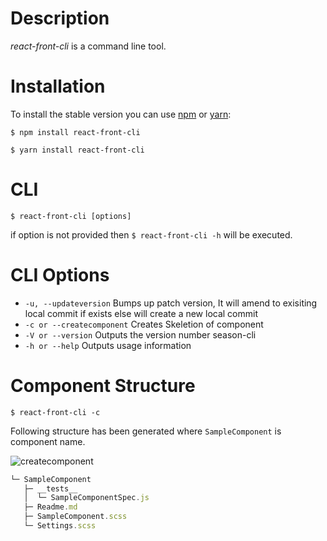# Description
_react-front-cli_ is a command line tool.

# Installation 

To install the stable version you can use [npm](https://npmjs.org/) or [yarn](https://yarnpkg.com/en/): 

```shell
$ npm install react-front-cli 
```

```shell
$ yarn install react-front-cli  
```

# CLI
```shell
$ react-front-cli [options]
```
if option is not provided then `$ react-front-cli -h` will be executed. 


# CLI Options
* `-u, --updateversion`  Bumps up patch version, It will amend to exisiting local commit if exists else will create a new local commit
* `-c or --createcomponent` Creates Skeletion of component
* `-V or --version` Outputs the version number season-cli
* `-h or --help` Outputs usage information

# Component Structure
`$ react-front-cli -c`

Following structure has been generated where `SampleComponent` is component name.

![createcomponent](https://raw.githubusercontent.com/pankajladhar/react-front-cli/master/src/images/createcomponent.jpg)

```javascript
└─ SampleComponent
   ├─ __tests__
   │  └─ SampleComponentSpec.js
   ├─ Readme.md
   ├─ SampleComponent.scss
   └─ Settings.scss
```
